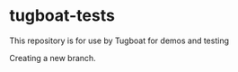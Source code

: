 # tugboat-tests
This repository is for use by Tugboat for demos and testing

Creating a new branch. 

